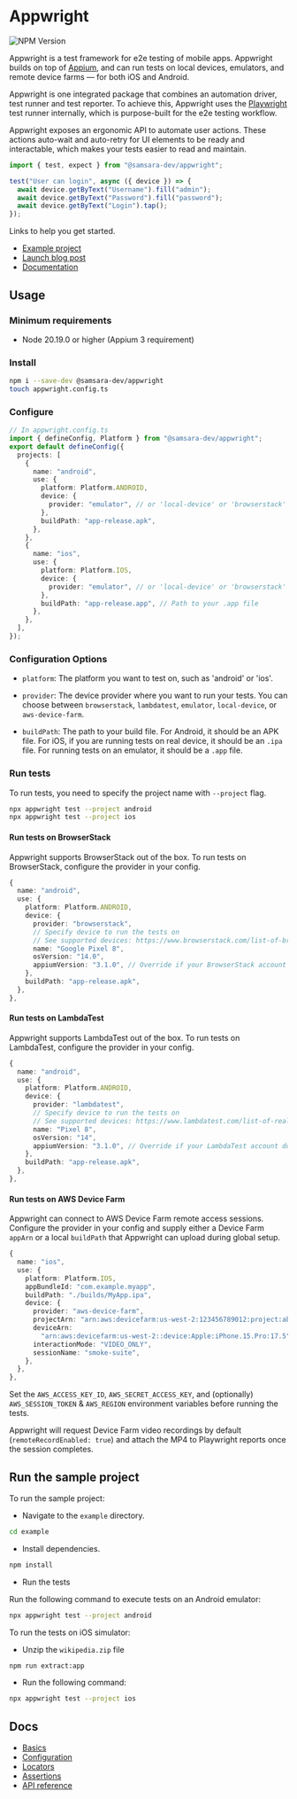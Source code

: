 # Appwright

![NPM Version](https://img.shields.io/npm/v/@samsara-dev/appwright?color=4AC61C)

Appwright is a test framework for e2e testing of mobile apps. Appwright builds on top of [Appium](https://appium.io/docs/en/latest/), and can
run tests on local devices, emulators, and remote device farms — for both iOS and Android.

Appwright is one integrated package that combines an automation driver, test runner and test
reporter. To achieve this, Appwright uses the [Playwright](https://github.com/microsoft/playwright) test runner internally, which is
purpose-built for the e2e testing workflow.

Appwright exposes an ergonomic API to automate user actions. These actions auto-wait and auto-retry
for UI elements to be ready and interactable, which makes your tests easier to read and maintain.

```ts
import { test, expect } from "@samsara-dev/appwright";

test("User can login", async ({ device }) => {
  await device.getByText("Username").fill("admin");
  await device.getByText("Password").fill("password");
  await device.getByText("Login").tap();
});
```

Links to help you get started.

- [Example project](https://github.com/empirical-run/appwright/tree/main/example)
- [Launch blog post](https://www.empirical.run/blog/appwright)
- [Documentation](#docs)

## Usage

### Minimum requirements

- Node 20.19.0 or higher (Appium 3 requirement)

### Install

```sh
npm i --save-dev @samsara-dev/appwright
touch appwright.config.ts
```

### Configure

```ts
// In appwright.config.ts
import { defineConfig, Platform } from "@samsara-dev/appwright";
export default defineConfig({
  projects: [
    {
      name: "android",
      use: {
        platform: Platform.ANDROID,
        device: {
          provider: "emulator", // or 'local-device' or 'browserstack'
        },
        buildPath: "app-release.apk",
      },
    },
    {
      name: "ios",
      use: {
        platform: Platform.IOS,
        device: {
          provider: "emulator", // or 'local-device' or 'browserstack'
        },
        buildPath: "app-release.app", // Path to your .app file
      },
    },
  ],
});
```

### Configuration Options

- `platform`: The platform you want to test on, such as 'android' or 'ios'.

- `provider`: The device provider where you want to run your tests.
              You can choose between `browserstack`, `lambdatest`, `emulator`, `local-device`, or `aws-device-farm`.

- `buildPath`: The path to your build file. For Android, it should be an APK file.
               For iOS, if you are running tests on real device, it should be an `.ipa` file. For running tests on an emulator, it should be a `.app` file.

### Run tests

To run tests, you need to specify the project name with `--project` flag.

```sh
npx appwright test --project android
npx appwright test --project ios
```

#### Run tests on BrowserStack

Appwright supports BrowserStack out of the box. To run tests on BrowserStack, configure
the provider in your config.

```ts
{
  name: "android",
  use: {
    platform: Platform.ANDROID,
    device: {
      provider: "browserstack",
      // Specify device to run the tests on
      // See supported devices: https://www.browserstack.com/list-of-browsers-and-platforms/app_automate
      name: "Google Pixel 8",
      osVersion: "14.0",
      appiumVersion: "3.1.0", // Override if your BrowserStack account does not yet support Appium 3
    },
    buildPath: "app-release.apk",
  },
},
```

#### Run tests on LambdaTest

Appwright supports LambdaTest out of the box. To run tests on LambdaTest, configure
the provider in your config.

```ts
{
  name: "android",
  use: {
    platform: Platform.ANDROID,
    device: {
      provider: "lambdatest",
      // Specify device to run the tests on
      // See supported devices: https://www.lambdatest.com/list-of-real-devices
      name: "Pixel 8",
      osVersion: "14",
      appiumVersion: "3.1.0", // Override if your LambdaTest account does not yet support Appium 3
    },
    buildPath: "app-release.apk",
  },
},
```

#### Run tests on AWS Device Farm

Appwright can connect to AWS Device Farm remote access sessions. Configure the provider in your config and supply either a Device Farm `appArn` or a local `buildPath` that Appwright can upload during global setup.

```ts
{
  name: "ios",
  use: {
    platform: Platform.IOS,
    appBundleId: "com.example.myapp",
    buildPath: "./builds/MyApp.ipa",
    device: {
      provider: "aws-device-farm",
      projectArn: "arn:aws:devicefarm:us-west-2:123456789012:project:abc123",
      deviceArn:
        "arn:aws:devicefarm:us-west-2::device:Apple:iPhone.15.Pro:17.5",
      interactionMode: "VIDEO_ONLY",
      sessionName: "smoke-suite",
    },
  },
},
```

Set the `AWS_ACCESS_KEY_ID`, `AWS_SECRET_ACCESS_KEY`, and (optionally) `AWS_SESSION_TOKEN` & `AWS_REGION` environment variables before running the tests.

Appwright will request Device Farm video recordings by default (`remoteRecordEnabled: true`) and attach the MP4 to Playwright reports once the session completes.

## Run the sample project

To run the sample project:

- Navigate to the `example` directory.

```sh
cd example
```

- Install dependencies.

```sh
npm install
```

- Run the tests

Run the following command to execute tests on an Android emulator:

```sh
npx appwright test --project android
```

To run the tests on iOS simulator:

- Unzip the `wikipedia.zip` file

```sh
npm run extract:app
```
- Run the following command:

```sh
npx appwright test --project ios
```

## Docs

- [Basics](docs/basics.md)
- [Configuration](docs/config.md)
- [Locators](docs/locators.md)
- [Assertions](docs/assertions.md)
- [API reference](docs/api-reference.md)
